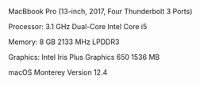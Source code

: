 MacBbook Pro (13-inch, 2017, Four Thunderbolt 3 Ports)

Processor: 3.1 GHz Dual-Core Intel Core i5

Memory: 8 GB 2133 MHz LPDDR3

Graphics: Intel Iris Plus Graphics 650 1536 MB

macOS Monterey Version 12.4



